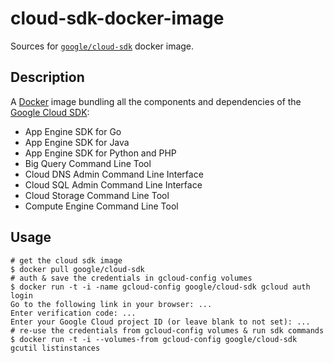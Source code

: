 cloud-sdk-docker-image
======================

Sources for [`google/cloud-sdk`](https://index.docker.io/u/google/cloud-sdk/) docker image.

## Description

A [Docker](https://docker.io) image bundling all the components and dependencies of the [Google Cloud SDK](https://developers.google.com/cloud/sdk/):

- App Engine SDK for Go
- App Engine SDK for Java
- App Engine SDK for Python and PHP
- Big Query Command Line Tool 
- Cloud DNS Admin Command Line Interface
- Cloud SQL Admin Command Line Interface
- Cloud Storage Command Line Tool 
- Compute Engine Command Line Tool

## Usage

    # get the cloud sdk image
    $ docker pull google/cloud-sdk
    # auth & save the credentials in gcloud-config volumes
    $ docker run -t -i -name gcloud-config google/cloud-sdk gcloud auth login
    Go to the following link in your browser: ...
    Enter verification code: ...
    Enter your Google Cloud project ID (or leave blank to not set): ...
    # re-use the credentials from gcloud-config volumes & run sdk commands
    $ docker run -t -i --volumes-from gcloud-config google/cloud-sdk gcutil listinstances
